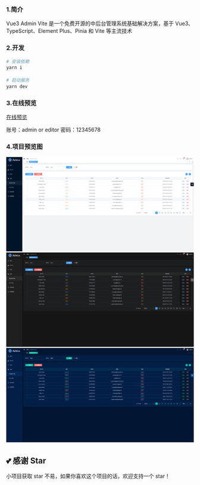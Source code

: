 ### 1.简介

Vue3 Admin Vite 是一个免费开源的中后台管理系统基础解决方案，基于 Vue3、TypeScript、Element Plus、Pinia 和 Vite 等主流技术

### 2.开发

```bash
# 安装依赖
yarn i

# 启动服务
yarn dev
```

### 3.在线预览
[在线预览](https://minsion.github.io/vue3-admin-vite/#/login)

账号：admin or editor
密码：12345678

### 4.项目预览图
![preview1.png](./src/assets/docs/preview1.png)
![preview2.png](./src/assets/docs/preview2.png)
![preview3.png](./src/assets/docs/preview3.png)


## 💕 感谢 Star
小项目获取 star 不易，如果你喜欢这个项目的话，欢迎支持一个 star！

